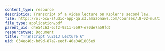 ```yaml
---
content_type: resource
description: Transcript of a video lecture on Kepler's second law.
file: https://ol-ocw-studio-app-qa.s3.amazonaws.com/courses/18-02-multivariable-calculus-fall-2007/034ec40cbd9d87a2eedf40a0401805e9_18_022007L06.pdf
file_type: application/pdf
parent_uid: d4e54c63-63f2-9211-5697-e70de7a59fd1
resourcetype: Document
title: "Transcript \u2013 Lecture 6"
uid: 034ec40c-bd9d-87a2-eedf-40a0401805e9
---
```

